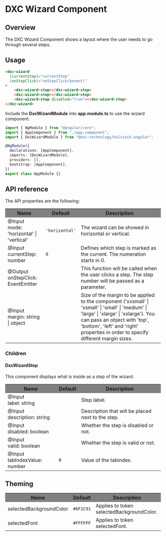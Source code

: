 # DXC Wizard Component

## Overview

The DXC Wizard Component shows a layout where the user needs to go through several steps.

## Usage

```html
<dxc-wizard
  [currentStep]="currentStep"
  (onStepClick)="onStepClick($event)"
>
    <dxc-wizard-step></dxc-wizard-step>
    <dxc-wizard-step></dxc-wizard-step>
    <dxc-wizard-step disabled="true"></dxc-wizard-step>
</dxc-wizard>
```

Include the **DxcWizardModule** into **app.module.ts** to use the wizard component:

```ts
import { NgModule } from "@angular/core";
import { AppComponent } from "./app.component";
import { DxcWizardModule } from "@dxc-technology/halstack-angular";

@NgModule({
  declarations: [AppComponent],
  imports: [DxcWizardModule],
  providers: [],
  bootstrap: [AppComponent],
})
export class AppModule {}
```

## API reference

The API properties are the following:

<table>
    <tr style="background-color: grey">
        <th>Name</th>
        <th>Default</th>
        <th>Description</th>
    </tr>
    <tr>
        <td>@Input<br>mode: 'horizontal' | 'vertical'</td>
        <td>
            <code>'horizontal'</code>
        </td>
        <td>The wizard can be showed in horizontal or vertical.</td>
    </tr>
    <tr>
        <td>@Input<br>currentStep: number</td>
        <td>
            <code>0</code>
        </td>
        <td>Defines which step is marked as the current. The numeration starts in 0.</td>
    </tr>
    <tr>
        <td>@Output<br>onStepClick: EventEmitter</td>
        <td></td>
        <td>
            This function will be called when the user clicks a step. The step number will be passed as a parameter.
        </td>
    </tr>
    <tr>
        <td>@Input<br>margin: string | object</td>
        <td></td>
        <td>
            Size of the margin to be applied to the component ('xxsmall' | 'xsmall' | 'small' | 'medium' | 'large' | 'xlarge' | 'xxlarge'). 
            You can pass an object with 'top', 'bottom', 'left' and 'right' properties in order to specify different margin sizes.
        </td>
    </tr>
</table>

### Children
#### DxcWizardStep
This component displays what is inside as a step of the wizard.
<table>
    <tr style="background-color: grey">
        <th>Name</th>
        <th>Default</th>
        <th>Description</th>
    </tr>
    <tr>
        <td>@Input<br>label: string</td>
        <td></td>
        <td>Step label.</td>
    </tr>
    <tr>
        <td>@Input<br>description: string</td>
        <td></td>
        <td>Description that will be placed next to the step.</td>
    </tr>
    <tr>
        <td>@Input<br>disabled: boolean</td>
        <td></td>
        <td>Whether the step is disabled or not.</td>
    </tr>
    <tr>
        <td>@Input<br>valid: boolean</td>
        <td></td>
        <td>Whether the step is valid or not.</td>
    </tr>
    <tr>
        <td>@Input<br>tabIndexValue: number</td>
        <td><code>0</code></td>
        <td>Value of the tabindex.</td>
    </tr>
</table>

## Theming

<table>
    <tr style="background-color: grey">
        <th>Name</th>
        <th>Default</th>
        <th>Description</th>
    </tr>
    <tr>
        <td>selectedBackgroundColor</td>
        <td><code>#6F2C91</code></td>
        <td>Applies to token selectedBackgroundColor.</td>
    </tr>
    <tr>
        <td>selectedFont</td>
        <td><code>#FFFFFF</code></td>
        <td>Applies to token selectedFont.</td>
    </tr>
</table>
